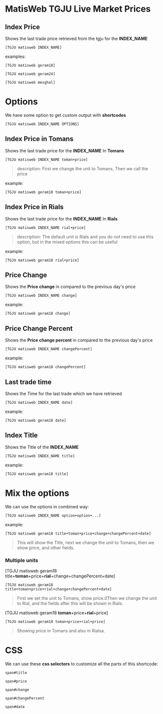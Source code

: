 # MatisWeb TGJU Live Market Prices


## Index Price
Shows the last trade price retrieved from the tgju for the **INDEX_NAME**

`[TGJU matisweb INDEX_NAME]`


examples:

`[TGJU matisweb geram18]`

`[TGJU matisweb geram24]`

`[TGJU matisweb mesghal]`


# Options
We have some option to get custom output with **shortcodes**

`[TGJU matisweb INDEX_NAME OPTIONS]`


## Index Price in Tomans
Shows the last trade price for the **INDEX_NAME** In **Tomans**

`[TGJU matisweb INDEX_NAME toman+price]`


> description: First we change the unit to Tomans, Then we call the price

example:

`[TGJU matisweb geram18 toman+price]`

## Index Price in Rials
Shows the last trade price for the **INDEX_NAME** In **Rials**

`[TGJU matisweb INDEX_NAME rial+price]`


> description: The default unit is Rials and you do not need to use this option, but in the mixed options this can be useful

example:

`[TGJU matisweb geram18 rial+price]`



## Price Change
Shows the **Price change** in compared to the previous day's price

`[TGJU matisweb INDEX_NAME change]`

example:

`[TGJU matisweb geram18 change]`

## Price Change Percent
Shows the **Price change percent** in compared to the previous day's price

`[TGJU matisweb INDEX_NAME changePercent]`

example:

`[TGJU matisweb geram18 changePercent]`

## Last trade time
Shows the Time for the last trade which we have retrieved

`[TGJU matisweb INDEX_NAME date]`

example:

`[TGJU matisweb geram18 date]`

## Index Title
Shows the Title of the **INDEX_NAME**

`[TGJU matisweb INDEX_NAME title]`

example:

`[TGJU matisweb geram18 title]`



# Mix the options
We can use the options in combined way:

`[TGJU matisweb INDEX_NAME option+option+...]`

example:

`[TGJU matisweb geram18 title+toman+price+change+changePercent+date]`

> This will show the Title, next we change the unit to Tomans, then we show price, and other fields.

### Multiple units

[TGJU matisweb geram18 title+**toman**+price+**rial**+change+changePercent+date]

`[TGJU matisweb geram18 title+toman+price+rial+change+changePercent+date]`

> First we set the unit to Tomans, show price.0Then we change the unit to Rial, and the fields after this will be shown in Rials.


[TGJU matisweb geram18 **toman**+price+**rial**+price]

`[TGJU matisweb geram18 toman+price+rial+price]`

> Showing price in Tomans and also in Rialsa.



# CSS
We can use these **css selectors** to customize all the parts of this shortcode:

`span#title`

`span#price`

`span#change`

`span#changePercent`

`span#date`
















